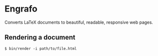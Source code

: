 # Engrafo

Converts LaTeX documents to beautiful, readable, responsive web pages.

## Rendering a document

    $ bin/render -i path/to/file.html
